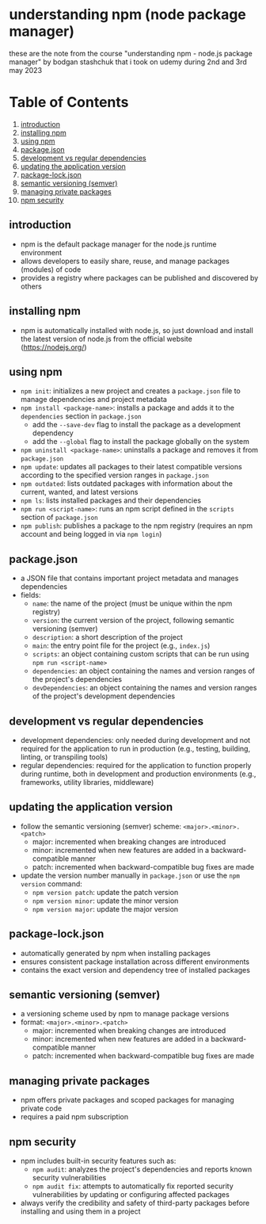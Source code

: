 # understanding npm (node package manager)

these are the note from the course "understanding npm - node.js package manager" by bodgan stashchuk that i took on udemy during 2nd and 3rd may 2023

# Table of Contents

1. [introduction](#introduction)
2. [installing npm](#installing-npm)
3. [using npm](#using-npm)
4. [package.json](#packagejson)
5. [development vs regular dependencies](#development-vs-regular-dependencies)
6. [updating the application version](#updating-the-application-version)
7. [package-lock.json](#package-lockjson)
8. [semantic versioning (semver)](#semantic-versioning-semver)
9. [managing private packages](#managing-private-packages)
10. [npm security](#npm-security)

## introduction

- npm is the default package manager for the node.js runtime environment
- allows developers to easily share, reuse, and manage packages (modules) of code
- provides a registry where packages can be published and discovered by others

## installing npm

- npm is automatically installed with node.js, so just download and install the latest version of node.js from the official website (https://nodejs.org/)

## using npm

- `npm init`: initializes a new project and creates a `package.json` file to manage dependencies and project metadata
- `npm install <package-name>`: installs a package and adds it to the `dependencies` section in `package.json`
  - add the `--save-dev` flag to install the package as a development dependency
  - add the `--global` flag to install the package globally on the system
- `npm uninstall <package-name>`: uninstalls a package and removes it from `package.json`
- `npm update`: updates all packages to their latest compatible versions according to the specified version ranges in `package.json`
- `npm outdated`: lists outdated packages with information about the current, wanted, and latest versions
- `npm ls`: lists installed packages and their dependencies
- `npm run <script-name>`: runs an npm script defined in the `scripts` section of `package.json`
- `npm publish`: publishes a package to the npm registry (requires an npm account and being logged in via `npm login`)

## package.json

- a JSON file that contains important project metadata and manages dependencies
- fields:
  - `name`: the name of the project (must be unique within the npm registry)
  - `version`: the current version of the project, following semantic versioning (semver)
  - `description`: a short description of the project
  - `main`: the entry point file for the project (e.g., `index.js`)
  - `scripts`: an object containing custom scripts that can be run using `npm run <script-name>`
  - `dependencies`: an object containing the names and version ranges of the project's dependencies
  - `devDependencies`: an object containing the names and version ranges of the project's development dependencies

## development vs regular dependencies

- development dependencies: only needed during development and not required for the application to run in production (e.g., testing, building, linting, or transpiling tools)
- regular dependencies: required for the application to function properly during runtime, both in development and production environments (e.g., frameworks, utility libraries, middleware)

## updating the application version

- follow the semantic versioning (semver) scheme: `<major>.<minor>.<patch>`
  - major: incremented when breaking changes are introduced
  - minor: incremented when new features are added in a backward-compatible manner
  - patch: incremented when backward-compatible bug fixes are made
- update the version number manually in `package.json` or use the `npm version` command:
  - `npm version patch`: update the patch version
  - `npm version minor`: update the minor version
  - `npm version major`: update the major version

## package-lock.json

- automatically generated by npm when installing packages
- ensures consistent package installation across different environments
- contains the exact version and dependency tree of installed packages

## semantic versioning (semver)

- a versioning scheme used by npm to manage package versions
- format: `<major>.<minor>.<patch>`
  - major: incremented when breaking changes are introduced
  - minor: incremented when new features are added in a backward-compatible manner
  - patch: incremented when backward-compatible bug fixes are made

## managing private packages

- npm offers private packages and scoped packages for managing private code
- requires a paid npm subscription

## npm security

- npm includes built-in security features such as:
  - `npm audit`: analyzes the project's dependencies and reports known security vulnerabilities
  - `npm audit fix`: attempts to automatically fix reported security vulnerabilities by updating or configuring affected packages
- always verify the credibility and safety of third-party packages before installing and using them in a project
